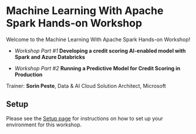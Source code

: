 # Machine Learning With Apache Spark Hands-on Workshop

Welcome to the Machine Learning With Apache Spark Hands-on Workshop!

* _Workshop Part #1_ __Developing a credit scoring AI-enabled model with Spark and Azure Databricks__ 

* _Workshop Part #2_ __Running a Predictive Model for Credit Scoring in Production__

Trainer: __Sorin Peste__, Data & AI Cloud Solution Architect, Microsoft

## Setup

Please see the [Setup page](Setup.md) for instructions on how to set up your environment for this workshop. 

